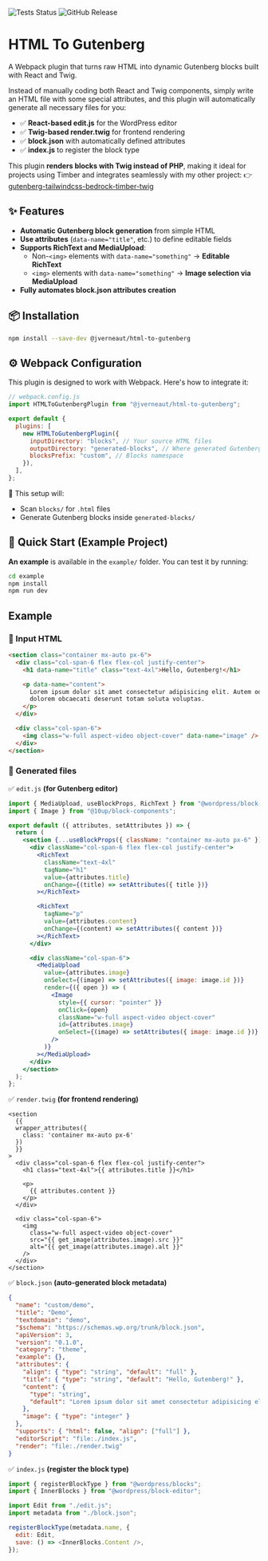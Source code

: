 ![Tests Status](https://github.com/jverneaut/html-to-gutenberg/actions/workflows/test.yml/badge.svg)
![GitHub Release](https://img.shields.io/github/v/release/jverneaut/html-to-gutenberg)

# HTML To Gutenberg

A Webpack plugin that turns raw HTML into dynamic Gutenberg blocks built with React and Twig.

Instead of manually coding both React and Twig components, simply write an HTML file with some special attributes, and this plugin will automatically generate all necessary files for you:

- ✅ **React-based edit.js** for the WordPress editor
- ✅ **Twig-based render.twig** for frontend rendering
- ✅ **block.json** with automatically defined attributes
- ✅ **index.js** to register the block type

This plugin **renders blocks with Twig instead of PHP**, making it ideal for projects using Timber and integrates seamlessly with my other project:
👉 [gutenberg-tailwindcss-bedrock-timber-twig](https://github.com/jverneaut/gutenberg-tailwindcss-bedrock-timber-twig/)

## ✨ Features

- **Automatic Gutenberg block generation** from simple HTML
- **Use attributes** (`data-name="title"`, etc.) to define editable fields
- **Supports RichText and MediaUpload**:
  - Non-`<img>` elements with `data-name="something"` → **Editable RichText**
  - `<img>` elements with `data-name="something"` → **Image selection via MediaUpload**
- **Fully automates block.json attributes creation**

## 📦 Installation

```sh
npm install --save-dev @jverneaut/html-to-gutenberg
```

## ⚙️ Webpack Configuration

This plugin is designed to work with Webpack. Here's how to integrate it:

```js
// webpack.config.js
import HTMLToGutenbergPlugin from "@jverneaut/html-to-gutenberg";

export default {
  plugins: [
    new HTMLToGutenbergPlugin({
      inputDirectory: "blocks", // Your source HTML files
      outputDirectory: "generated-blocks", // Where generated Gutenberg blocks will be placed
      blocksPrefix: "custom", // Blocks namespace
    }),
  ],
};
```

📌 This setup will:

- Scan `blocks/` for `.html` files
- Generate Gutenberg blocks inside `generated-blocks/`

## 🚀 Quick Start (Example Project)

**An example** is available in the `example/` folder. You can test it by running:

```sh
cd example
npm install
npm run dev
```

## Example

### 📝 Input HTML

```html
<section class="container mx-auto px-6">
  <div class="col-span-6 flex flex-col justify-center">
    <h1 data-name="title" class="text-4xl">Hello, Gutenberg!</h1>

    <p data-name="content">
      Lorem ipsum dolor sit amet consectetur adipisicing elit. Autem odio
      dolorem obcaecati deserunt totam soluta voluptas.
    </p>
  </div>

  <div class="col-span-6">
    <img class="w-full aspect-video object-cover" data-name="image" />
  </div>
</section>
```

### 🔄 Generated files

✅ `edit.js` **(for Gutenberg editor)**

```jsx
import { MediaUpload, useBlockProps, RichText } from "@wordpress/block-editor";
import { Image } from "@10up/block-components";

export default ({ attributes, setAttributes }) => {
  return (
    <section {...useBlockProps({ className: "container mx-auto px-6" })}>
      <div className="col-span-6 flex flex-col justify-center">
        <RichText
          className="text-4xl"
          tagName="h1"
          value={attributes.title}
          onChange={(title) => setAttributes({ title })}
        ></RichText>

        <RichText
          tagName="p"
          value={attributes.content}
          onChange={(content) => setAttributes({ content })}
        ></RichText>
      </div>

      <div className="col-span-6">
        <MediaUpload
          value={attributes.image}
          onSelect={(image) => setAttributes({ image: image.id })}
          render={({ open }) => (
            <Image
              style={{ cursor: "pointer" }}
              onClick={open}
              className="w-full aspect-video object-cover"
              id={attributes.image}
              onSelect={(image) => setAttributes({ image: image.id })}
            />
          )}
        ></MediaUpload>
      </div>
    </section>
  );
};
```

✅ `render.twig` **(for frontend rendering)**

```twig
<section
  {{
  wrapper_attributes({
    class: 'container mx-auto px-6'
  })
  }}
>
  <div class="col-span-6 flex flex-col justify-center">
    <h1 class="text-4xl">{{ attributes.title }}</h1>

    <p>
      {{ attributes.content }}
    </p>
  </div>

  <div class="col-span-6">
    <img
      class="w-full aspect-video object-cover"
      src="{{ get_image(attributes.image).src }}"
      alt="{{ get_image(attributes.image).alt }}"
    />
  </div>
</section>
```

✅ `block.json` **(auto-generated block metadata)**

```json
{
  "name": "custom/demo",
  "title": "Demo",
  "textdomain": "demo",
  "$schema": "https://schemas.wp.org/trunk/block.json",
  "apiVersion": 3,
  "version": "0.1.0",
  "category": "theme",
  "example": {},
  "attributes": {
    "align": { "type": "string", "default": "full" },
    "title": { "type": "string", "default": "Hello, Gutenberg!" },
    "content": {
      "type": "string",
      "default": "Lorem ipsum dolor sit amet consectetur adipisicing elit. Autem odio dolorem obcaecati deserunt totam soluta voluptas."
    },
    "image": { "type": "integer" }
  },
  "supports": { "html": false, "align": ["full"] },
  "editorScript": "file:./index.js",
  "render": "file:./render.twig"
}
```

✅ `index.js` **(register the block type)**

```js
import { registerBlockType } from "@wordpress/blocks";
import { InnerBlocks } from "@wordpress/block-editor";

import Edit from "./edit.js";
import metadata from "./block.json";

registerBlockType(metadata.name, {
  edit: Edit,
  save: () => <InnerBlocks.Content />,
});
```
